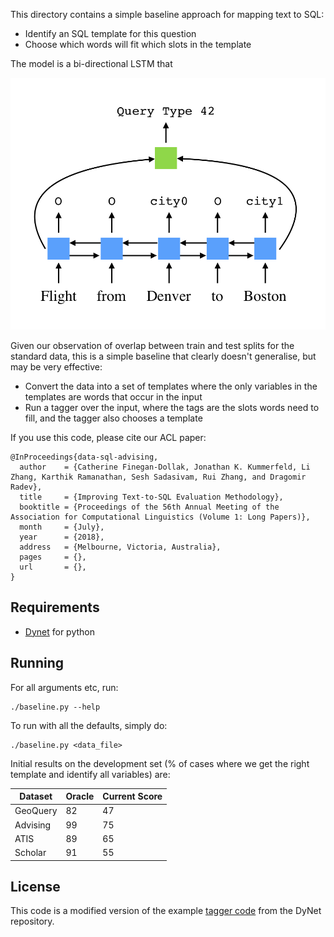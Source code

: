 This directory contains a simple baseline approach for mapping text to SQL:

- Identify an SQL template for this question
- Choose which words will fit which slots in the template

The model is a bi-directional LSTM that

![Image of model structure](./model.png)

Given our observation of overlap between train and test splits for the standard data, this is a simple baseline that clearly doesn't generalise, but may be very effective:

- Convert the data into a set of templates where the only variables in the templates are words that occur in the input
- Run a tagger over the input, where the tags are the slots words need to fill, and the tagger also chooses a template

If you use this code, please cite our ACL paper:

```TeX
@InProceedings{data-sql-advising,
  author    = {Catherine Finegan-Dollak, Jonathan K. Kummerfeld, Li Zhang, Karthik Ramanathan, Sesh Sadasivam, Rui Zhang, and Dragomir Radev},
  title     = {Improving Text-to-SQL Evaluation Methodology},
  booktitle = {Proceedings of the 56th Annual Meeting of the Association for Computational Linguistics (Volume 1: Long Papers)},
  month     = {July},
  year      = {2018},
  address   = {Melbourne, Victoria, Australia},
  pages     = {},
  url       = {},
}
```


## Requirements

- [Dynet](dynet.readthedocs.io) for python

## Running

For all arguments etc, run:

```
./baseline.py --help
```

To run with all the defaults, simply do:

```
./baseline.py <data_file>
```

Initial results on the development set (% of cases where we get the right template and identify all variables) are:

Dataset  | Oracle | Current Score
-------- | ------ | ------
GeoQuery | 82     | 47
Advising | 99     | 75
ATIS     | 89     | 65
Scholar  | 91     | 55

## License

This code is a modified version of the example [tagger code](https://github.com/clab/dynet/blob/master/examples/tagger/bilstmtagger.py) from the DyNet repository.
